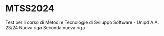 # MTSS2024
Test per il corso di Metodi e Tecnologie di Sviluppo Software - Unipd A.A. 23/24
Nuova riga
Seconda nuova riga
